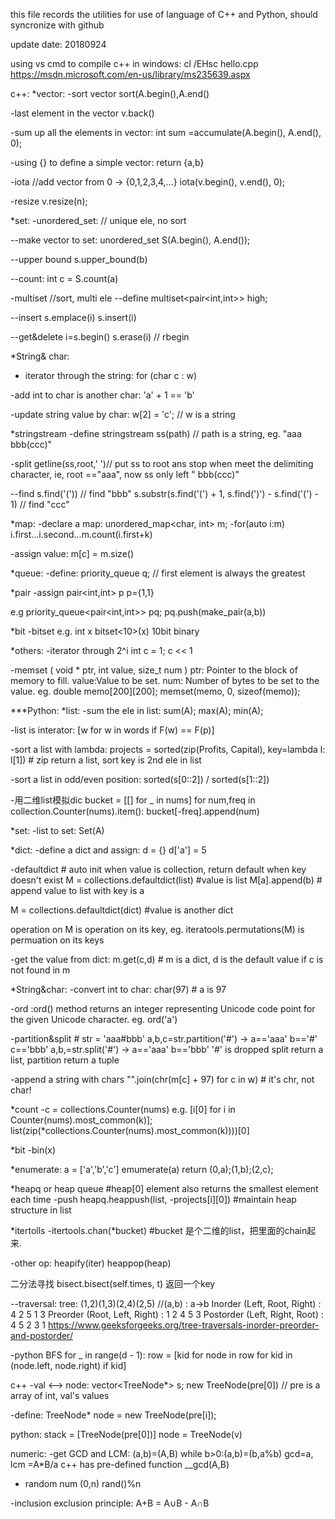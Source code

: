 this file records the utilities for use of language of C++ and Python,
should syncronize with github

update date: 20180924

using vs cmd to compile c++ in windows:
cl /EHsc hello.cpp   https://msdn.microsoft.com/en-us/library/ms235639.aspx

c++:
*vector:
-sort vector
sort(A.begin(),A.end()

-last element in the vector
v.back()

-sum up all the elements in vector: 
int sum =accumulate(A.begin(), A.end(), 0);

-using {} to define a simple vector:
return {a,b}

-iota  //add vector from 0  -> {0,1,2,3,4,...}
 iota(v.begin(), v.end(), 0);
 
 -resize
 v.resize(n);

*set:
-unordered_set:   // unique ele, no sort

--make vector to set:
unordered_set<int> S(A.begin(), A.end());

--upper bound
s.upper_bound(b)

--count:
int c = S.count(a)
 
-multiset  //sort, multi ele 
--define
multiset<pair<int,int>> high;

--insert
s.emplace(i)
s.insert(i)

--get&delete
i=s.begin() s.erase(i) // rbegin

*String& char:
- iterator through the string:
for (char c : w)

-add int to char is another char:
'a' + 1 == 'b'

-update string value by char:
w[2] = 'c'; // w is a string

*stringstream
-define
stringstream ss(path) // path is a string, eg. "aaa bbb(ccc)"

-split
getline(ss,root,' ')// put ss to root ans stop when meet the delimiting character, ie, root =="aaa", now ss only left " bbb(ccc)"

--find
s.find('(')) // find "bbb"
s.substr(s.find('(') + 1, s.find(')') - s.find('(') - 1)  // find "ccc"

*map:
-declare a map:
unordered_map<char, int> m;
-for(auto i:m)
    i.first...i.second...m.count(i.first+k)

-assign value:
m[c] = m.size()

*queue:
-define:
priority_queue<int> q; // first element is always the greatest 

*pair 
-assign
pair<int,int> p
p={1,1}

e.g
priority_queue<pair<int,int>> pq; 
pq.push(make_pair(a,b))

*bit
-bitset
e.g. int x
bitset<10>(x) 10bit binary

*others:
-iterator through 2^i
int c = 1; c << 1

-memset ( void * ptr, int value, size_t num )
ptr: Pointer to the block of memory to fill. value:Value to be set. num: Number of bytes to be set to the value.
eg. double memo[200][200]; memset(memo, 0, sizeof(memo));

***Python:
*list:
-sum the ele in list:
sum(A); max(A); min(A);

-list is interator:
[w for w in words if F(w) == F(p)]

-sort a list with lambda:
projects = sorted(zip(Profits, Capital), key=lambda l: l[1]) # zip return a list, sort key is 2nd ele in list

-sort a list in odd/even position:
sorted(s[0::2]) / sorted(s[1::2])

-用二维list模拟dic
bucket = [[] for _ in nums]
for num,freq in collection.Counter(nums).item():
    bucket[-freq].append(num)

*set:
-list to set:
Set(A)

*dict:
-define a dict and assign:
d = {}  d['a'] = 5

-defaultdict  # auto init when value is collection, return default when key doesn't exist
M = collections.defaultdict(list) #value is list
M[a].append(b) # append value to list with key is a  

M = collections.defaultdict(dict) #value is another dict

operation on M is operation on its key, eg. iteratools.permutations(M) is permuation on its keys

-get the value from dict:
m.get(c,d) # m is a dict, d is the default value if c is not found in m

*String&char:
-convert int to char:
char(97) # a is 97

-ord :ord() method returns an integer representing Unicode code point for the given Unicode character.
eg. ord('a')

-partition&split # str = 'aaa#bbb'
a,b,c=str.partition('#') -> a=='aaa' b=='#' c=='bbb'
a,b,=str.split('#') -> a=='aaa' b=='bbb' '#' is dropped
split return a list, partition return a tuple

-append a string with chars
"".join(chr(m[c] + 97) for c in w)  # it's chr, not char!

*count
-c = collections.Counter(nums)
e.g. [i[0] for i in Counter(nums).most_common(k)]; list(zip(*collections.Counter(nums).most_common(k))))[0]

*bit
-bin(x)

*enumerate:
a = ['a','b','c'] 
emumerate(a) return (0,a);(1,b);(2,c);

*heapq or heap queue #heap[0] element also returns the smallest element each time
-push
heapq.heappush(list, -projects[i][0]) #maintain heap structure in list

*itertolls
-itertools.chan(*bucket) #bucket 是个二维的list，把里面的chain起来. 

-other op:
heapify(iter)
heappop(heap)

二分法寻找
bisect.bisect(self.times, t) 返回一个key


--traversal:
tree: (1,2)(1,3)(2,4)(2,5) //(a,b) : a->b
Inorder (Left, Root, Right) : 4 2 5 1 3
Preorder (Root, Left, Right) : 1 2 4 5 3
Postorder (Left, Right, Root) : 4 5 2 3 1
https://www.geeksforgeeks.org/tree-traversals-inorder-preorder-and-postorder/

-python BFS
for _ in range(d - 1):
        row = [kid for node in row for kid in (node.left, node.right) if kid]
        
c++ 
-val <--> node:
vector<TreeNode*> s;
new TreeNode(pre[0])  // pre is a array of int, val's values

-define:
TreeNode* node = new TreeNode(pre[i]);

python:
stack = [TreeNode(pre[0])]
node = TreeNode(v)


numeric:
-get GCD and LCM:
(a,b)=(A,B) while b>0:(a,b)=(b,a%b)
gcd=a, lcm =A*B/a
c++ has pre-defined function __gcd(A,B)

- random num (0,n)
rand()%n

-inclusion exclusion principle:
A+B = A∪B - A∩B
